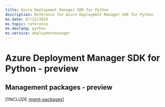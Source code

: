 ```yaml
---
title: Azure Deployment Manager SDK for Python
description: Reference for Azure Deployment Manager SDK for Python
ms.date: 07/22/2024
ms.topic: reference
ms.devlang: python
ms.service: deploymentmanager
---
```

# Azure Deployment Manager SDK for Python - preview

## Management packages - preview
[!INCLUDE [mgmt-packages](deployment-manager-mgmt-index.md)]